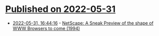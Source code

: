 # [Published on 2022-05-31](index.md)

* [2022-05-31, 16:44:16](https://news.ycombinator.com/item?id=31571711) - [NetScape: A Sneak Preview of the shape of WWW Browsers to come (1994)](https://web.archive.org/web/19961102083247/http://desires.com/1.1/)
